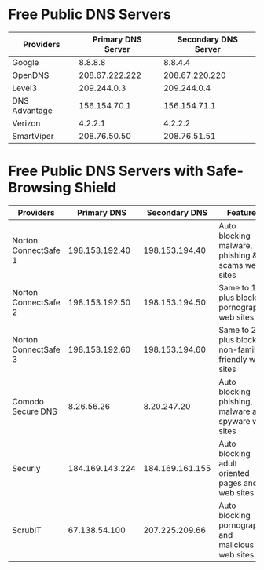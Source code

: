 Free Public DNS Servers
=======================

| Providers    | Primary DNS Server | Secondary DNS Server |
|--------------|--------------------|----------------------|
| Google       | 8.8.8.8            | 8.8.4.4              |
| OpenDNS      | 208.67.222.222     | 208.67.220.220       |
| Level3       | 209.244.0.3        | 209.244.0.4          |
| DNS Advantage| 156.154.70.1       | 156.154.71.1         |
| Verizon      | 4.2.2.1            | 4.2.2.2              |
| SmartViper   | 208.76.50.50       | 208.76.51.51         |


Free Public DNS Servers with Safe-Browsing Shield
=================================================

Providers            | Primary DNS     | Secondary DNS   | Features
---------------------|-----------------|-----------------|---------
Norton ConnectSafe 1 | 198.153.192.40  | 198.153.194.40  | Auto blocking malware, phishing & scams web sites
Norton ConnectSafe 2 | 198.153.192.50  | 198.153.194.50  | Same to 1 plus blocking pornographic web sites
Norton ConnectSafe 3 | 198.153.192.60  | 198.153.194.60  | Same to 2 plus blocking non-family friendly web sites
Comodo Secure DNS    | 8.26.56.26      | 8.20.247.20     | Auto blocking phishing, malware and spyware web sites
Securly              | 184.169.143.224 | 184.169.161.155 | Auto blocking adult oriented pages and web sites
ScrubIT              | 67.138.54.100   | 207.225.209.66  | Auto blocking pornographic and malicious web sites
